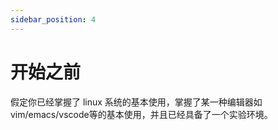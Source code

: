 ```yaml
---
sidebar_position: 4
---
```


# 开始之前

假定你已经掌握了 linux 系统的基本使用，掌握了某一种编辑器如vim/emacs/vscode等的基本使用，并且已经具备了一个实验环境。


## 

